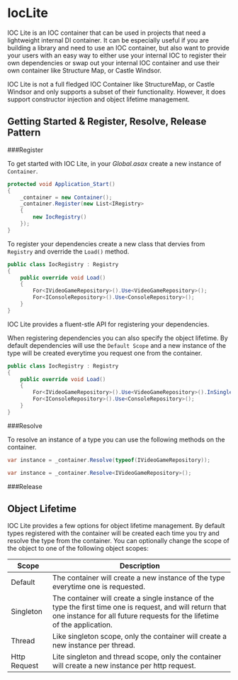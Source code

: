 IocLite
=======

IOC Lite is an IOC container that can be used in projects that need a lightweight internal DI container. It can be
especially useful if you are building a library and need to use an IOC container, but also want to provide your users
with an easy way to either use your internal IOC to register their own dependencies or swap out your internal IOC 
container and use their own container like Structure Map, or Castle Windsor.

IOC Lite is not a full fledged IOC Container like StructureMap, or Castle Windsor and only supports a subset of their
functionality. However, it does support constructor injection and object lifetime management.

## Getting Started & Register, Resolve, Release Pattern

###Register

To get started with IOC Lite, in your *Global.asax* create a new instance of `Container`.

``` c#
protected void Application_Start()
{
    _container = new Container();
    _container.Register(new List<IRegistry>
    {
        new IocRegistry()
    });
}
```

To register your dependencies create a new class that dervies from `Registry` and override the `Load()` method.

``` c#
public class IocRegistry : Registry
{
    public override void Load()
    {
        For<IVideoGameRepository>().Use<VideoGameRepository>();
        For<IConsoleRepository>().Use<ConsoleRepository>();
    }
}
```

IOC Lite provides a fluent-stle API for registering your dependencies.

When registering dependencies you can also specify the object lifetime. 
By default dependencies will use the `Default Scope` and a new instance of the type will be created everytime
you request one from the container.

``` c#
public class IocRegistry : Registry
{
    public override void Load()
    {
        For<IVideoGameRepository>().Use<VideoGameRepository>().InSingletonScope();
        For<IConsoleRepository>().Use<ConsoleRepository>();
    }
}
```

###Resolve

To resolve an instance of a type you can use the following methods on the container.

``` c#
var instance = _container.Resolve(typeof(IVideoGameRepository));
```

``` c#
var instance = _container.Resolve<IVideoGameRepository>();
```

###Release

## Object Lifetime

IOC Lite provides a few options for object lifetime management. By default types registered with the container will
be created each time you try and resolve the type from the container. You can optionally change the scope of the object
to one of the following object scopes:

| Scope         | Description                |
| ------------- | -------------------------- |
| Default       | The container will create a new instance of the type everytime one is requested. |
| Singleton     | The container will create a single instance of the type the first time one is request, and will return that one instance for all future requests for the lifetime of the application. |
| Thread        | Like singleton scope, only the container will create a new instance per thread.
| Http Request  | Lite singleton and thread scope, only the container will create a new instance per http request. |

